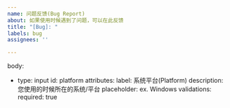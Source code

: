 ```yaml
---
name: 问题反馈(Bug Report)
about: 如果使用时候遇到了问题，可以在此反馈
title: "[Bug]: "
labels: bug
assignees: ''

---
```


body:
  - type: input
    id: platform
    attributes:
      label: 系统平台(Platform)
      description: 您使用的时候所在的系统/平台
      placeholder: ex. Windows
    validations:
      required: true
